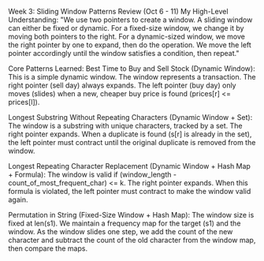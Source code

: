 Week 3: Sliding Window Patterns Review (Oct 6 - 11)
My High-Level Understanding:
"We use two pointers to create a window. A sliding window can either be fixed or dynamic. For a fixed-size window, we change it by moving both pointers to the right. For a dynamic-sized window, we move the right pointer by one to expand, then do the operation. We move the left pointer accordingly until the window satisfies a condition, then repeat."

Core Patterns Learned:
Best Time to Buy and Sell Stock (Dynamic Window): This is a simple dynamic window. The window represents a transaction. The right pointer (sell day) always expands. The left pointer (buy day) only moves (slides) when a new, cheaper buy price is found (prices[r] <= prices[l]).

Longest Substring Without Repeating Characters (Dynamic Window + Set): The window is a substring with unique characters, tracked by a set. The right pointer expands. When a duplicate is found (s[r] is already in the set), the left pointer must contract until the original duplicate is removed from the window.

Longest Repeating Character Replacement (Dynamic Window + Hash Map + Formula): The window is valid if (window_length - count_of_most_frequent_char) <= k. The right pointer expands. When this formula is violated, the left pointer must contract to make the window valid again.

Permutation in String (Fixed-Size Window + Hash Map): The window size is fixed at len(s1). We maintain a frequency map for the target (s1) and the window. As the window slides one step, we add the count of the new character and subtract the count of the old character from the window map, then compare the maps.